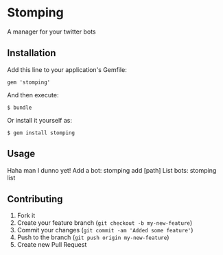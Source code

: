 # Stomping

A manager for your twitter bots

## Installation

Add this line to your application's Gemfile:

    gem 'stomping'

And then execute:

    $ bundle

Or install it yourself as:

    $ gem install stomping

## Usage

Haha man I dunno yet!
Add a bot: stomping add [path]
List bots: stomping list

## Contributing

1. Fork it
2. Create your feature branch (`git checkout -b my-new-feature`)
3. Commit your changes (`git commit -am 'Added some feature'`)
4. Push to the branch (`git push origin my-new-feature`)
5. Create new Pull Request
